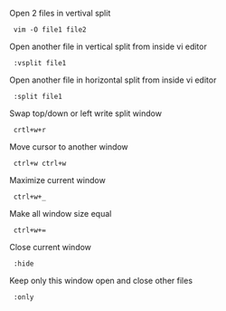 Open 2 files in vertival split

```
 vim -O file1 file2 
```


Open another file in vertical split from inside vi editor

```
 :vsplit file1 
```

Open another file in horizontal split from inside vi editor

```
 :split file1 
```


Swap top/down or left write split window

```
 crtl+w+r
```

Move cursor to another window

```
 ctrl+w ctrl+w
```


Maximize current window

```
 ctrl+w+_
```


Make all window size equal

```
 ctrl+w+=
```


Close current window

```
 :hide
```


Keep only this window open and close other files

```
 :only
```

